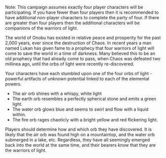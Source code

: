 Note:  This campaign assumes exactly four player characters will be participating.  If you have fewer than four players then it
is recommended to have additional non-player characters to complete the party of four.  If there are greater than four players then
the additional characters will be companions of the warriors of light.

The world of Onobu has existed in relative peace and prosperity for the past 2,000 years, ever since the destruction of Chaos.
In recent years a man named Lukan has given fame to a prophecy that four warriors of light will come to save the world in a time
of darkness.  Many believed this to be an old prophecy that had already come to pass, when Chaos was defeated two millinea ago,
until the orbs of light were recently re-discovered.

Your characters have each stumbled upon one of the four orbs of light - powerful artifacts of unknown potential linked to each
of the elemental powers. 

* The air orb shines with a whispy, white light
* The earth orb resembles a perfectly spherical stone and emits a green light.
* The water orb glows blue and seems to swirl and flow with a liquid within.
* The fire orb rages chaoticly with a bright yellow and red flickering light.

Players should determine how and which orb they have discovered.  It is likely that the air orb was found high on a mountaintop,
and the water orb submerged in a lake, etc.  Regardless, they have all seemingly emerged back into the world at the same time, 
and their bearers know that they are the warriors of light.  
